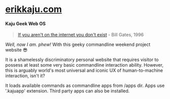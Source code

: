 # [erikkaju.com](https://erikkaju.com)
#### Kaju Geek Web OS

> [If you aren't on the internet you don't exist](http://web.archive.org/web/20010126005200/http://www.microsoft.com/billgates/columns/1996essay/essay960103.asp) - Bill Gates, 1996
> 
*Well, now I am. phew!* With this geeky commandline weekend project website 😎 


It is a shamelessly discriminatory personal website that requires visitor to possess at least some very basic commandline interaction ability. 
However, this is arguably world's most universal and iconic UX of human-to-machine interaction, isn't it?    

It loads available commands as commandline apps from /apps dir. Apps use '.kajuapp' extension. Third party apps can also be installed.